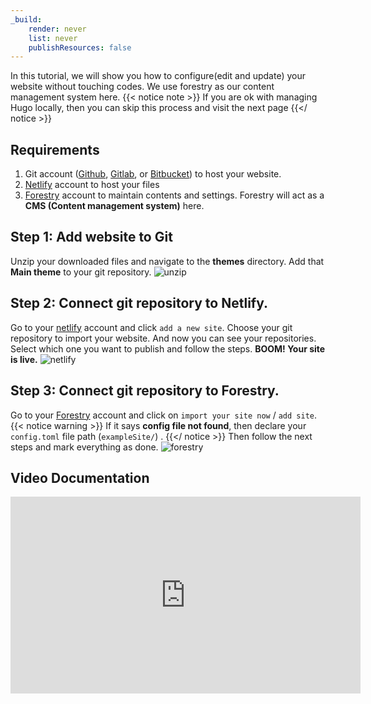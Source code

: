```yaml
---
_build:
    render: never
    list: never
    publishResources: false
---
```


In this tutorial, we will show you how to configure(edit and update) your website without touching codes. We use forestry as our content management system here.
{{< notice note >}}
If you are ok with managing Hugo locally, then you can skip this process and visit the next page 
{{</ notice >}}

## Requirements

1. Git account ([Github](https://github.com/), [Gitlab](https://gitlab.com/), or [Bitbucket](https://bitbucket.org/product/)) to host your website.
1. [Netlify](https://www.netlify.com/) account to host your files 
1. [Forestry](https://forestry.io/) account to maintain contents and settings. Forestry will act as a **CMS (Content management system)** here.

## Step 1: Add website to Git

Unzip your downloaded files and navigate to the **themes** directory. Add that **Main theme** to your git repository. 
![unzip](../images/unzip.png)

## Step 2: Connect git repository to Netlify.

Go to your [netlify](https://netlify.com/) account and click `add a new site`. Choose your git repository to import your website. And now you can see your repositories. Select which one you want to publish and follow the steps. **BOOM! Your site is live.**
![netlify](/images/cms-integration/netlify.png)

## Step 3: Connect git repository to Forestry.

Go to your [Forestry](https://forestry.io/) account and click on `import your site now` / `add site`.
{{< notice warning >}}
If it says **config file not found**, then declare your `config.toml` file path (`exampleSite/`) . 
{{</ notice >}}
Then follow the next steps and mark everything as done.
![forestry](/images/cms-integration/forestry.png)

## Video Documentation

<iframe width="560" height="315" src="https://www.youtube.com/embed/ResipmZmpDU" title="YouTube video player" frameborder="0" allow="accelerometer; autoplay; clipboard-write; encrypted-media; gyroscope; picture-in-picture" allowfullscreen></iframe>